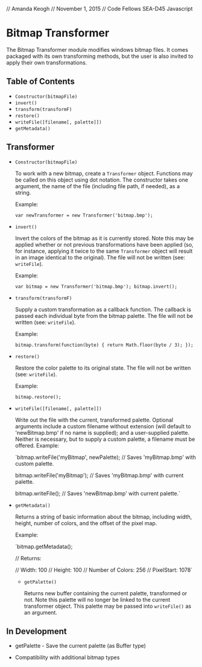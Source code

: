 // Amanda Keogh
// November 1, 2015
// Code Fellows SEA-D45 Javascript

Bitmap Transformer
==================

The Bitmap Transformer module modifies windows bitmap files. It comes packaged
with its own transforming methods, but the user is also invited to apply their
own transformations.

Table of Contents
-----------------
* `Constructor(bitmapFile)`
* `invert()`
* `transform(transformF)`
* `restore()`
* `writeFile([filename[, palette]])`
* `getMetadata()`

Transformer
-----------

* `Constructor(bitmapFile)`

  To work with a new bitmap, create a `Transformer` object. Functions may be
  called on this object using dot notation. The constructor takes one argument,
  the name of the file (including file path, if needed), as a string.

  Example:

    `var newTransformer = new Transformer('bitmap.bmp');`

* `invert()`

  Invert the colors of the bitmap as it is currently stored. Note this may be
  applied whether or not previous transformations have been applied (so, for
  instance, applying it twice to the same `Transformer` object will result in
  an image identical to the original). The file will not be written (see:
  `writeFile`).

  Example:

    `var bitmap = new Transformer('bitmap.bmp');
    bitmap.invert();`

* `transform(transformF)`

  Supply a custom transformation as a callback function. The callback is passed
  each individual byte from the bitmap palette. The file will not be written
  (see: `writeFile`).

  Example:

    `bitmap.transform(function(byte) {
      return Math.floor(byte / 3);
    });`

* `restore()`

  Restore the color palette to its original state. The file will not be written
  (see: `writeFile`).

  Example:

    `bitmap.restore();`

* `writeFile([filename[, palette]])`

  Write out the file with the current, transformed palette. Optional arguments
  include a custom filename without extension (will default to 'newBitmap.bmp'
  if no name is supplied); and a user-supplied palette. Neither is necessary,
  but to supply a custom palette, a filename must be offered. Example:

    `bitmap.writeFile('myBitmap', newPalette);
        // Saves 'myBitmap.bmp' with custom palette.

    bitmap.writeFile('myBitmap');
        // Saves 'myBitmap.bmp' with current palette.

    bitmap.writeFile();
        // Saves 'newBitmap.bmp' with current palette.`

* `getMetadata()`

  Returns a string of basic information about the bitmap, including width, height,
  number of colors, and the offset of the pixel map.

  Example:

    `bitmap.getMetadata();

    // Returns:

    // Width: 100
    // Height: 100
    // Number of Colors: 256
    // PixelStart: 1078`

  * `getPalette()`

    Returns new buffer containing the current palette, transformed or not. Note
    this palette will no longer be linked to the current transformer object. This
    palette may be passed into `writeFile()` as an argument.


In Development
--------------
* getPalette - Save the current palette (as Buffer type)

* Compatibility with additional bitmap types

